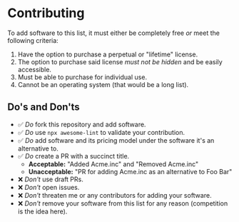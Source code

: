 # Contributing

To add software to this list, it must either be completely free _or_ meet the following criteria:

1. Have the option to purchase a perpetual or "lifetime" license.
2. The option to purchase said license *must not be hidden* and be easily accessible.
3. Must be able to purchase for individual use.
4. Cannot be an operating system (that would be a long list).

## Do's and Don'ts

- ✅ _Do_ fork this repository and add software.
- ✅ _Do_ use `npx awesome-lint` to validate your contribution.
- ✅ _Do_ add software and its pricing model under the software it's an alternative to.
- ✅ _Do_ create a PR with a succinct title.
  - **Acceptable:** "Added Acme.inc" and "Removed Acme.inc"
  - **Unacceptable:** "PR for adding Acme.inc as an alternative to Foo Bar"
- ❌ _Don't_ use draft PRs.
- ❌ _Don't_ open issues.
- ❌ _Don't_ threaten me or any contributors for adding your software.
- ❌ _Don't_ remove your software from this list for any reason (competition is the idea here).
